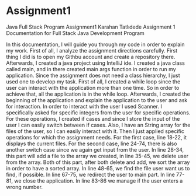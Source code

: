 # Assignment1
Java Full Stack Program Assignment1
Karahan Tatlıdede
Assignment 1 Documentation for Full Stack Java Development Program

In this documentation, I will guide you through my code in order to explain my work. First of all, I analyze the assignment directions carefully. First thing I did is to open my Githbu account and create a repository there. Afterwards, I created a java project using IntelliJ ide. I created a java class called main, and in there created main args function in order to run my application. Since the assignment does not need a class hierarchy, I just used one to develop my task. First of all, I created a while loop since the user can interact with the application more than one time. So in order to achieve that, all the application is in the while loop. Afterwards, I created the beginning of the application and explain the application to the user and ask for interaction. In order to interact with the user I used Scanner. I specifically asked for specific integers from the user for specific operations. For these operations, I created if cases and since I store the input of the user I can easily switch between if cases. Also, I have an String array for the files of the user, so I can easily interact with it. Then I just applied specific operations for which the assignment needs.  For the first case, line 18-22, it displays the current files. For the second case, line 24-74, there is also another switch case since we again get input  from the user. In line 28-34, this part will add a file to the array we created, in line 35-45, we delete user from the array. Both of this part, after both delete and add, we sort the array in order to have a sorted array. In line 48-65, we find the file user want us to find, if possible. In line 67-75, we redirect the user to main part. In line 77-81, we close the application. In line 83-86 we manage if the user enters a wrong number. 

